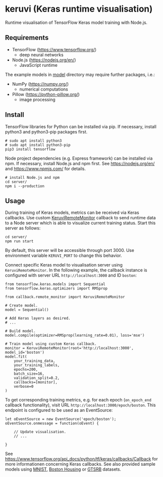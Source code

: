 # keruvi (Keras runtime visualisation)

Runtime visualisation of TensorFlow Keras model training with Node.js.

## Requirements

* TensorFlow (https://www.tensorflow.org/)
    * deep neural networks
* Node.js (https://nodejs.org/en/)
    * JavaScript runtime

The example models in [model](model/) directory may require further packages, i.e.:

* NumPy (https://numpy.org/)
    * numerical computations
* Pillow (https://python-pillow.org/)
    * image processing

## Install

TensorFlow libraries for Python can be installed via pip. If necessary, install python3 and python3-pip packages first.

    # sudo apt install python3
    # sudo apt install python3-pip
    pip3 install tensorflow

Node project dependencies (e.g. Express framework) can be installed via npm. If necessary, install Node.js and npm first. See https://nodejs.org/en/ and https://www.npmjs.com/ for details.

    # install Node.js and npm
    cd server/
    npm i --production

## Usage

During training of Keras models, metrics can be received via Keras callbacks. Use custom [KeruviRemoteMonitor](model/callback/remote_monitor.py) callback to send runtime data to a Node server which is able to visualize current training status. Start this server as follows:

    cd server/
    npm run start

By default, this server will be accessible through port 3000. Use environment variable `KERUVI_PORT` to change this behavior.

Connect specific Keras model to visualisation server using `KeruviRemoteMonitor`. In the following example, the callback instance is configured with server URL `http://localhost:3000` and ID `boston`:

    from tensorflow.keras.models import Sequential
    from tensorflow.keras.optimizers import RMSprop

    from callback.remote_monitor import KeruviRemoteMonitor

    # Create model.
    model = Sequential()

    # Add Keras layers as desired.
    # ...

    # Build model.
    model.compile(optimizer=RMSprop(learning_rate=0.01), loss='mse')

    # Train model using custom Keras callback.
    monitor = KeruviRemoteMonitor(root='http://localhost:3000', model_id='boston')
    model.fit(
        your_training_data,
        your_training_labels,
        epochs=200,
        batch_size=16,
        validation_split=0.2,
        callbacks=[monitor],
        verbose=0
    )

To get corresponding training metrics, e.g. for each epoch (`on_epoch_end` callback functionality), visit URL `http://localhost:3000/epoch/boston`. This endpoint is configured to be used as an EventSource:

    let oEventSource = new EventSource('epoch/boston');
    oEventSource.onmessage = function(oEvent) {

        // Update visualisation.
        // ...

    }

See https://www.tensorflow.org/api_docs/python/tf/keras/callbacks/Callback for more informationen concerning Keras callbacks. See also provided sample models using [MNIST](model/mnist/model.py), [Boston Housing](model/boston_housing/model.py) or [GTSRB](model/gtsrb/model.py) datasets.